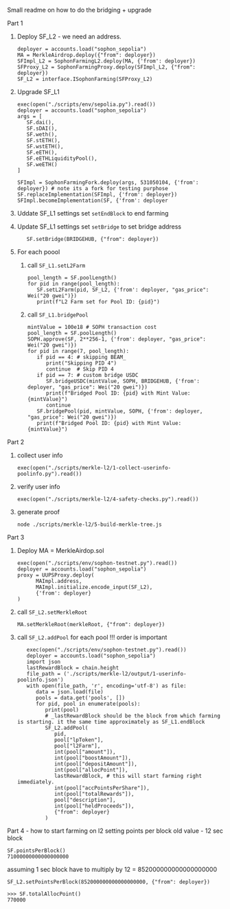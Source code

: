 Small readme on how to do the bridging + upgrade


Part 1
1) Deploy SF_L2 - we need an address.
      ```
      deployer = accounts.load("sophon_sepolia")
      MA = MerkleAirdrop.deploy({"from": deployer})
      SFImpl_L2 = SophonFarmingL2.deploy(MA, {'from': deployer})
      SFProxy_L2 = SophonFarmingProxy.deploy(SFImpl_L2, {"from": deployer})
      SF_L2 = interface.ISophonFarming(SFProxy_L2)
      ```
2) Upgrade SF_L1
      ```
      exec(open("./scripts/env/sepolia.py").read())
      deployer = accounts.load("sophon_sepolia")
      args = [
         SF.dai(),
         SF.sDAI(),
         SF.weth(),
         SF.stETH(),
         SF.wstETH(),
         SF.eETH(),
         SF.eETHLiquidityPool(),
         SF.weETH()
      ]

      SFImpl = SophonFarmingFork.deploy(args, 531050104, {'from': deployer}) # note its a fork for testing purphose
      SF.replaceImplementation(SFImpl, {'from': deployer})
      SFImpl.becomeImplementation(SF, {'from': deployer
      ```

3) Uddate SF_L1 settings set `setEndBlock` to end farming
4) Update SF_L1 settings set `setBridge` to set bridge address
   ```
      SF.setBridge(BRIDGEHUB, {"from": deployer})
   ```
5) For each poool
   1) call `SF_L1.setL2Farm`
      ```
      pool_length = SF.poolLength()
      for pid in range(pool_length):
         SF.setL2Farm(pid, SF_L2, {'from': deployer, "gas_price": Wei("20 gwei")})
         print(f"L2 Farm set for Pool ID: {pid}")

      ```
   2) call `SF_L1.bridgePool` 
      ```
      mintValue = 100e18 # SOPH transaction cost
      pool_length = SF.poolLength()
      SOPH.approve(SF, 2**256-1, {'from': deployer, "gas_price": Wei("20 gwei")})
      for pid in range(7, pool_length):
         if pid == 4: # skipping BEAM_
            print("Skipping PID 4")
            continue  # Skip PID 4
         if pid == 7: # custom bridge USDC
            SF.bridgeUSDC(mintValue, SOPH, BRIDGEHUB, {'from': deployer, "gas_price": Wei("20 gwei")})
            print(f"Bridged Pool ID: {pid} with Mint Value: {mintValue}")
            continue
         SF.bridgePool(pid, mintValue, SOPH, {'from': deployer, "gas_price": Wei("20 gwei")})
         print(f"Bridged Pool ID: {pid} with Mint Value: {mintValue}")

      ```

Part 2
1) collect user info
   ```
   exec(open("./scripts/merkle-l2/1-collect-userinfo-poolinfo.py").read())
   ```
2) verify user info
   ```
   exec(open("./scripts/merkle-l2/4-safety-checks.py").read())
   ```
3) generate proof
   ```
   node ./scripts/merkle-l2/5-build-merkle-tree.js
   ```

Part 3
1) Deploy MA = MerkleAirdop.sol
   ```
   exec(open("./scripts/env/sophon-testnet.py").read())
   deployer = accounts.load("sophon_sepolia")
   proxy = UUPSProxy.deploy(
         MAImpl.address,
         MAImpl.initialize.encode_input(SF_L2),
         {'from': deployer}
   )

   ```
2) call `SF_L2.setMerkleRoot`
   ```
   MA.setMerkleRoot(merkleRoot, {"from": deployer})
   ```
3) call `SF_L2.addPool` for each pool !!! order is important
   ```
      exec(open("./scripts/env/sophon-testnet.py").read())
      deployer = accounts.load("sophon_sepolia")
      import json
      lastRewardBlock = chain.height
      file_path = ('./scripts/merkle-l2/output/1-userinfo-poolinfo.json')
      with open(file_path, 'r', encoding='utf-8') as file:
         data = json.load(file)
         pools = data.get('pools', [])
         for pid, pool in enumerate(pools):
            print(pool)
            # _lastRewardBlock should be the block from which farming is starting. it the same time approximately as SF_L1.endBlock
            SF_L2.addPool(
               pid,
               pool["lpToken"],
               pool["l2Farm"],
               int(pool["amount"]),
               int(pool["boostAmount"]),
               int(pool["depositAmount"]),
               int(pool["allocPoint"]),
               lastRewardBlock, # this will start farming right immediately.
               int(pool["accPointsPerShare"]),
               int(pool["totalRewards"]),
               pool["description"],
               int(pool["heldProceeds"]),
               {"from": deployer}
            )

   ```

Part 4 - how to start farming on l2 setting points per block
   old value - 12 sec block
   ```
   SF.pointsPerBlock()
   71000000000000000000
   ```

   assuming 1 sec block have to multiply by 12 =  852000000000000000000

   ```
   SF_L2.setPointsPerBlock(852000000000000000000, {"from": deployer})
   ```

   ```
   >>> SF.totalAllocPoint()
   770000
   ```